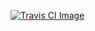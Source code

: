 [![Travis CI Image](https://travis-ci.org/welps/kaltura-entries-to-xml.svg?branch=mvc-conversion)](https://travis-ci.org/welps/kaltura-entries-to-xml)


